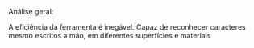 Análise geral:

A eficiência da ferramenta é inegável. Capaz de reconhecer caracteres mesmo escritos a mão, em diferentes superfícies e materiais
